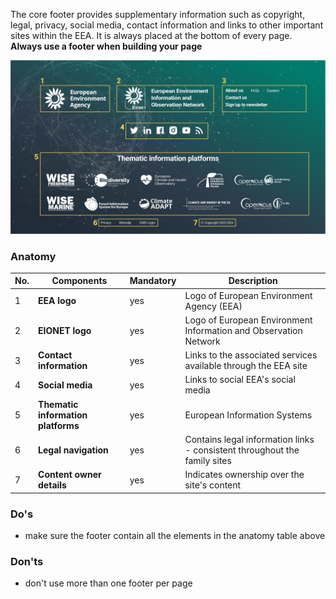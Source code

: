 The core footer provides supplementary information such as copyright, legal, privacy, social media, contact information and links to other important sites within the EEA. It is always placed at the bottom of every page. <b> Always use a footer when building your page </b>

![](../../md_components/static/footer_elements.png)

### Anatomy

| Νο. | Components                                                   | Mandatory | Description |
| -- | ------------------------------------------------------------ | --------- | --------- |
| 1 | **EEA logo**                                                | yes       | Logo of European Environment Agency (EEA)|
| 2 | **EIONET logo**              | yes       | Logo of European Environment Information and Observation Network |
| 3 | **Contact information**<br />     | yes       | Links to the associated services available through the EEA site |
| 4 | **Social media**                                         | yes       | Links to social EEA's social media |
| 5 | **Thematic information platforms**                                         | yes       |  European Information Systems 
| 6 | **Legal navigation**                                         | yes       | Contains legal information links - consistent throughout the family sites |
| 7 | **Content owner details**                                         | yes        | Indicates ownership over the site's content |

### Do's

- make sure the footer contain all the elements in the anatomy table above

### Don'ts

- don't use more than one footer per page



